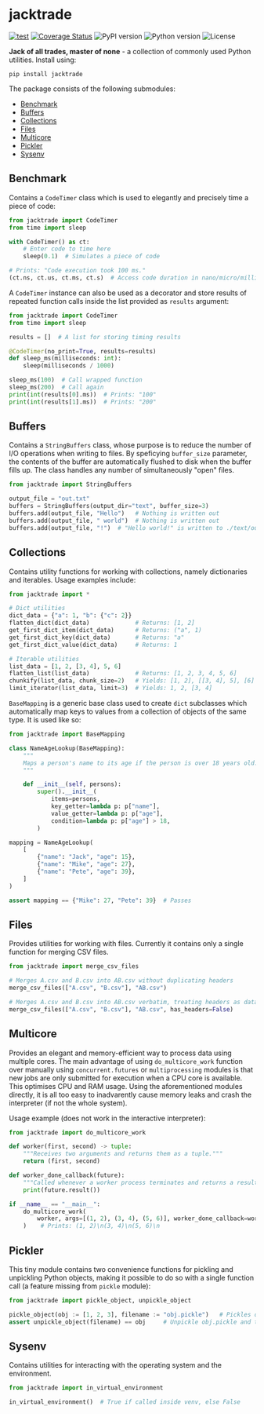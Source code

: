 # jacktrade
[![test](https://github.com/mzaja/jacktrade/actions/workflows/test.yml/badge.svg)](https://github.com/mzaja/jacktrade/actions/workflows/test.yml) [![Coverage Status](https://coveralls.io/repos/github/mzaja/jacktrade/badge.svg?branch=main)](https://coveralls.io/github/mzaja/jacktrade?branch=main) ![PyPI version](https://img.shields.io/pypi/v/jacktrade) ![Python version](https://img.shields.io/pypi/pyversions/jacktrade) ![License](https://img.shields.io/github/license/mzaja/jacktrade)

**Jack of all trades, master of none** - a collection of commonly used Python utilities. Install using:
```
pip install jacktrade
```

The package consists of the following submodules:

- [Benchmark](#benchmark)
- [Buffers](#buffers)
- [Collections](#collections)
- [Files](#files)
- [Multicore](#multicore)
- [Pickler](#pickler)
- [Sysenv](#sysenv)

## Benchmark
Contains a `CodeTimer` class which is used to elegantly and precisely time a piece of code:
```py
from jacktrade import CodeTimer
from time import sleep

with CodeTimer() as ct:
    # Enter code to time here
    sleep(0.1)  # Simulates a piece of code

# Prints: "Code execution took 100 ms."
(ct.ns, ct.us, ct.ms, ct.s)  # Access code duration in nano/micro/milli/seconds.
```

A `CodeTimer` instance can also be used as a decorator and store results of repeated function calls inside the list provided as `results` argument:
```py
from jacktrade import CodeTimer
from time import sleep

results = []  # A list for storing timing results

@CodeTimer(no_print=True, results=results)
def sleep_ms(milliseconds: int):
    sleep(milliseconds / 1000)

sleep_ms(100)  # Call wrapped function
sleep_ms(200)  # Call again
print(int(results[0].ms))  # Prints: "100"
print(int(results[1].ms))  # Prints: "200"
```

## Buffers
Contains a `StringBuffers` class, whose purpose is to reduce the number of I/O operations
when writing to files. By speficying `buffer_size` parameter, the contents of the buffer
are automatically flushed to disk when the buffer fills up. The class handles any number
of simultaneously "open" files.

```py
from jacktrade import StringBuffers

output_file = "out.txt"
buffers = StringBuffers(output_dir="text", buffer_size=3)
buffers.add(output_file, "Hello")   # Nothing is written out
buffers.add(output_file, " world")  # Nothing is written out
buffers.add(output_file, "!")  # "Hello world!" is written to ./text/out.txt
```

## Collections
Contains utility functions for working with collections, namely dictionaries and iterables. Usage examples include:
```py
from jacktrade import *

# Dict utilities
dict_data = {"a": 1, "b": {"c": 2}}
flatten_dict(dict_data)             # Returns: [1, 2]
get_first_dict_item(dict_data)      # Returns: ("a", 1)
get_first_dict_key(dict_data)       # Returns: "a"
get_first_dict_value(dict_data)     # Returns: 1

# Iterable utilities
list_data = [1, 2, [3, 4], 5, 6]
flatten_list(list_data)             # Returns: [1, 2, 3, 4, 5, 6]
chunkify(list_data, chunk_size=2)   # Yields: [1, 2], [[3, 4], 5], [6]
limit_iterator(list_data, limit=3)  # Yields: 1, 2, [3, 4]
```

`BaseMapping` is a generic base class used to create `dict` subclasses which automatically map keys to values from a collection of objects of the same type. It is used like so:
```py
from jacktrade import BaseMapping

class NameAgeLookup(BaseMapping):
    """
    Maps a person's name to its age if the person is over 18 years old.
    """

    def __init__(self, persons):
        super().__init__(
            items=persons,
            key_getter=lambda p: p["name"],
            value_getter=lambda p: p["age"],
            condition=lambda p: p["age"] > 18,
        )

mapping = NameAgeLookup(
    [
        {"name": "Jack", "age": 15},
        {"name": "Mike", "age": 27},
        {"name": "Pete", "age": 39},
    ]
)

assert mapping == {"Mike": 27, "Pete": 39}  # Passes
```

## Files
Provides utilities for working with files. Currently it contains only a single function for merging CSV files.
```py
from jacktrade import merge_csv_files

# Merges A.csv and B.csv into AB.csv without duplicating headers
merge_csv_files(["A.csv", "B.csv"], "AB.csv")

# Merges A.csv and B.csv into AB.csv verbatim, treating headers as data
merge_csv_files(["A.csv", "B.csv"], "AB.csv", has_headers=False)
```

## Multicore
Provides an elegant and memory-efficient way to process data using multiple cores. The main advantage of using `do_multicore_work` function over manually using `concurrent.futures` or `multiprocessing` modules is that new jobs are only submitted for execution when a CPU core is available. This optimises CPU and RAM usage. Using the aforementioned modules directly, it is all too easy to inadvarently cause memory leaks and crash the interpreter (if not the whole system).

Usage example (does not work in the interactive interpreter):
```py
from jacktrade import do_multicore_work

def worker(first, second) -> tuple:
    """Receives two arguments and returns them as a tuple."""
    return (first, second)

def worker_done_callback(future):
    """Called whenever a worker process terminates and returns a result."""
    print(future.result())

if __name__ == "__main__":
    do_multicore_work(
        worker, args=[(1, 2), (3, 4), (5, 6)], worker_done_callback=worker_done_callback
    )    # Prints: (1, 2)\n(3, 4)\n(5, 6)\n
```

## Pickler
This tiny module contains two convenience functions for pickling and unpickling Python objects, making it possible to do so with a single function call (a feature missing from `pickle` module):
```py
from jacktrade import pickle_object, unpickle_object

pickle_object(obj := [1, 2, 3], filename := "obj.pickle")   # Pickles obj to obj.pickle file
assert unpickle_object(filename) == obj     # Unpickle obj.pickle and test equality with obj
```

## Sysenv
Contains utilities for interacting with the operating system and the environment.
```py
from jacktrade import in_virtual_environment

in_virtual_environment()  # True if called inside venv, else False
```

